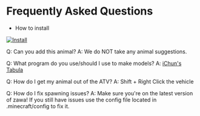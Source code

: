 # Frequently Asked Questions
* How to install

[![Install](http://img.youtube.com/vi/qFdtD9AxQUM/0.jpg)](http://www.youtube.com/watch?v=qFdtD9AxQUM)


Q: Can you add this animal?
A: We do NOT take any animal suggestions.

Q: What program do you use/should I use to make models?
A: [iChun's Tabula](https://minecraft.curseforge.com/projects/tabula-minecraft-modeler)

Q: How do I get my animal out of the ATV?
A: Shift + Right Click the vehicle

Q: How do I fix spawning issues?
A: Make sure you're on the latest version of zawa! If you still have issues use the config file located in .minecraft/config to fix it.
